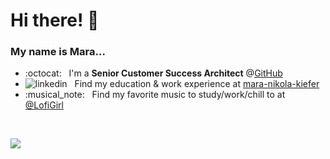 # Hi there! :wave:

### My name is <b>Mara</b>...

<ul>
  <li>
    :octocat: &nbsp; I'm a <b>Senior Customer Success Architect</b> @<a href="https://www.youtube.com/watch?v=pBy1zgt0XPc">GitHub</a>
  </li>
  <li>
    <img src="https://i.stack.imgur.com/gVE0j.png" alt="linkedin"> &nbsp; 
    Find my education & work experience at <a href="https://www.linkedin.com/in/mara-nikola-kiefer">mara-nikola-kiefer</a>
  </li>
  <li>
    :musical_note: &nbsp; Find my favorite music to study/work/chill to at <a href="https://www.youtube.com/@LofiGirl">@LofiGirl</a>
  </li>
</ul>

<br>

![](https://komarev.com/ghpvc/?username=mnkiefer)
